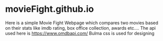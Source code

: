 # movieFight.github.io

Here is a simple Movie Fight Webpage which compares two movies based on their stats like imdb rating, box office collection, awards etc....
The api used here is https://www.omdbapi.com/
Bulma css is used for designing

